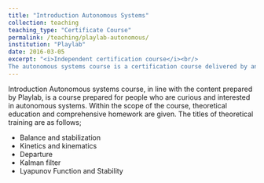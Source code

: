 ```yaml
---
title: "Introduction Autonomous Systems"
collection: teaching
teaching_type: "Certificate Course"
permalink: /teaching/playlab-autonomous/ 
institution: "Playlab"
date: 2016-03-05
excerpt: "<i>Independent certification course</i><br/>
The autonomous systems course is a certification course delivered by an independent special education course."
---
```


Introduction Autonomous systems course, in line with the content prepared by Playlab, is a course prepared for people who are curious and interested in autonomous systems. Within the scope of the course, theoretical education and comprehensive homework are given.
The titles of theoretical training are as follows;
- Balance and stabilization
- Kinetics and kinematics
- Departure
- Kalman filter
- Lyapunov Function and Stability